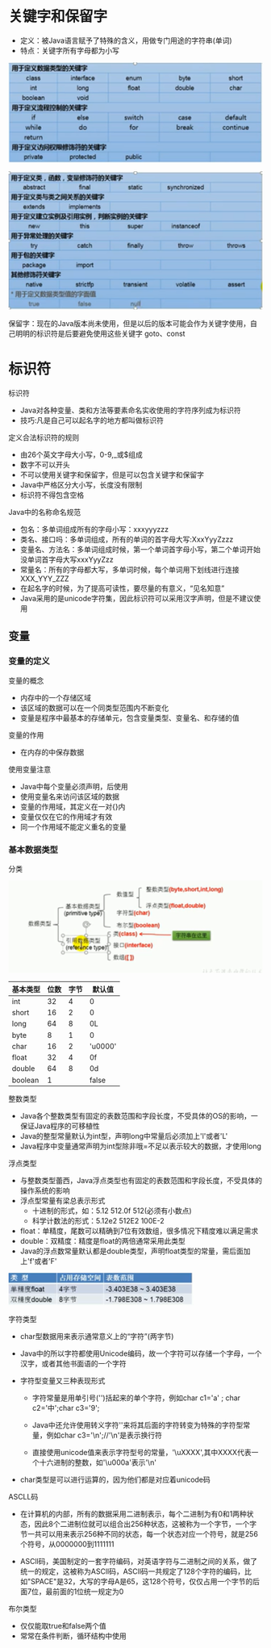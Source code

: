 # 关键字和保留字

- 定义：被Java语言赋予了特殊的含义，用做专门用途的字符串(单词)
- 特点：关键字所有字母都为小写

![](images/2020-08-31-11-01-00.png)

![](images/2020-08-31-11-01-34.png)

保留字：现在的Java版本尚未使用，但是以后的版本可能会作为关键字使用，自己明明的标识符是后要避免使用这些关键字
goto、const

# 标识符

标识符
- Java对各种变量、类和方法等要素命名实收使用的字符序列成为标识符
- 技巧:凡是自己可以起名字的地方都叫做标识符

定义合法标识符的规则
- 由26个英文字母大小写，0-9,_或$组成
- 数字不可以开头
- 不可以使用关键字和保留字，但是可以包含关键字和保留字
- Java中严格区分大小写，长度没有限制
- 标识符不得包含空格

Java中的名称命名规范

- 包名：多单词组成所有的字母小写：xxxyyyzzz
- 类名、接口吗：多单词组成，所有的单词的首字母大写:XxxYyyZzzz
- 变量名、方法名：多单词组成时候，第一个单词首字母小写，第二个单词开始没单词首字母大写xxxYyyZzz
- 常量名：所有的字母都大写，多单词时候，每个单词用下划线进行连接XXX_YYY_ZZZ
- 在起名字的时候，为了提高可读性，要尽量的有意义，“见名知意”
- Java采用的是unicode字符集，因此标识符可以采用汉字声明，但是不建议使用

## 变量

### 变量的定义


变量的概念
- 内存中的一个存储区域
- 该区域的数据可以在一个同类型范围内不断变化
- 变量是程序中最基本的存储单元，包含变量类型、变量名、和存储的值

变量的作用
- 在内存的中保存数据

使用变量注意

- Java中每个变量必须声明，后使用
- 使用变量名来访问该区域的数据
- 变量的作用域，其定义在一对{}内
- 变量仅仅在它的作用域才有效
- 同一个作用域不能定义重名的变量

### 基本数据类型

分类

![](images/2020-08-31-12-35-16.png)

|基本类型|位数|	字节|	默认值|
|---|---|---|---|
|int|32|	4	|0|
|short|	16	|2|	0|
|long|	64|	8|	0L|
|byte|	8 |	1|	0|
|char|	16|	2|	'u0000'|
|float|	32|	4|	0f|
|double|	64|	8|	0d|
|boolean|	1 |	|	false|

整数类型

- Java各个整数类型有固定的表数范围和字段长度，不受具体的OS的影响，一保证Java程序的可移植性
- Java的整型常量默认为int型，声明long中常量后必须加上'l'或者'L'
- Java程序中变量通常声明为int型除非哦=不足以表示较大的数据，才使用long

浮点类型

- 与整数类型蕾西，Java浮点类型也有固定的表数范围和字段长度，不受具体的操作系统的影响
- 浮点型常量有梁总表示形式
    - 十进制的形式，如：5.12 512.0f 512(必须有小数点)
    - 科学计数法的形式：5.12e2 512E2 100E-2
- float：单精度，尾数可以精确到7位有效数组，很多情况下精度难以满足需求
- double：双精度：精度是float的两倍通常采用此类型
- Java的浮点数常量默认都是double类型，声明float类型的常量，需后面加上'f'或者'F'

![](images/2020-08-31-12-48-43.png)


字符类型

- char型数据用来表示通常意义上的“字符”(两字节)
- Java中的所以字符都使用Unicode编码，故一个字符可以存储一个字母，一个汉字，或者其他书面语的一个字符
- 字符型变量又三种表现形式
    - 字符常量是用单引号('')括起来的单个字符，例如char c1='a' ; char c2='中';char c3='9';
    - Java中还允许使用转义字符'\'来将其后面的字符转变为特殊的字符型常量，例如char c3='\n';//'\n'是表示换行符

    - 直接使用unicode值来表示字符型号的常量，'\uXXXX',其中XXXX代表一个十六进制的整数，如'\u000a'表示'\n'

- char类型是可以进行运算的，因为他们都是对应着unicode码

ASCLL码

- 在计算机的内部，所有的数据采用二进制表示，每个二进制为有0和1两种状态，因此8个二进制位就可以组合出256种状态，这被称为一个字节，一个字节一共可以用来表示256种不同的状态，每一个状态对应一个符号，就是256个符号，从0000000到1111111

- ASCll码，美国制定的一套字符编码，对英语字符与二进制之间的关系，做了统一的规定，这被称为ASCll码，ASCll码一共规定了128个字符的编码，比如"SPACE"是32，大写的字母A是65，这128个符号，仅仅占用一个字节的后面7位，最前面的1位统一规定为0

布尔类型

- 仅仅能取true和false两个值
- 常常在条件判断，循环结构中使用








